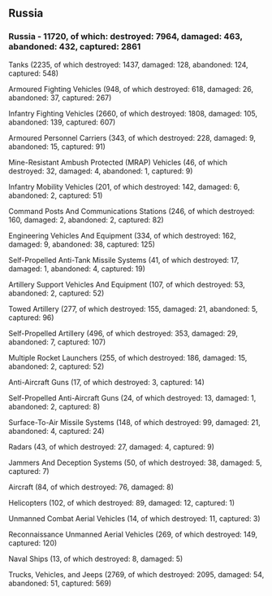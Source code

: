 
 
 ## Russia
 
 ### Russia - 11720, of which: destroyed: 7964, damaged: 463, abandoned: 432, captured: 2861

 

 

 Tanks (2235, of which destroyed: 1437, damaged: 128, abandoned: 124, captured: 548)

 Armoured Fighting Vehicles (948, of which destroyed: 618, damaged: 26, abandoned: 37, captured: 267)

 Infantry Fighting Vehicles (2660, of which destroyed: 1808, damaged: 105, abandoned: 139, captured: 607)

 Armoured Personnel Carriers (343, of which destroyed: 228, damaged: 9, abandoned: 15, captured: 91)

 Mine-Resistant Ambush Protected (MRAP) Vehicles (46, of which destroyed: 32, damaged: 4, abandoned: 1, captured: 9)

 Infantry Mobility Vehicles (201, of which destroyed: 142, damaged: 6, abandoned: 2, captured: 51)

 Command Posts And Communications Stations (246, of which destroyed: 160, damaged: 2, abandoned: 2, captured: 82)

 Engineering Vehicles And Equipment (334, of which destroyed: 162, damaged: 9, abandoned: 38, captured: 125)

 Self-Propelled Anti-Tank Missile Systems (41, of which destroyed: 17, damaged: 1, abandoned: 4, captured: 19)

 Artillery Support Vehicles And Equipment (107, of which destroyed: 53, abandoned: 2, captured: 52)

 Towed Artillery (277, of which destroyed: 155, damaged: 21, abandoned: 5, captured: 96)

 Self-Propelled Artillery (496, of which destroyed: 353, damaged: 29, abandoned: 7, captured: 107)

 Multiple Rocket Launchers (255, of which destroyed: 186, damaged: 15, abandoned: 2, captured: 52)

 Anti-Aircraft Guns (17, of which destroyed: 3, captured: 14)

 Self-Propelled Anti-Aircraft Guns (24, of which destroyed: 13, damaged: 1, abandoned: 2, captured: 8)

 Surface-To-Air Missile Systems (148, of which destroyed: 99, damaged: 21, abandoned: 4, captured: 24)

 Radars (43, of which destroyed: 27, damaged: 4, captured: 9)

 Jammers And Deception Systems (50, of which destroyed: 38, damaged: 5, captured: 7)

 Aircraft (84, of which destroyed: 76, damaged: 8)

 Helicopters (102, of which destroyed: 89, damaged: 12, captured: 1)

 Unmanned Combat Aerial Vehicles (14, of which destroyed: 11, captured: 3)

 Reconnaissance Unmanned Aerial Vehicles (269, of which destroyed: 149, captured: 120)

 Naval Ships (13, of which destroyed: 8, damaged: 5)

 Trucks, Vehicles, and Jeeps (2769, of which destroyed: 2095, damaged: 54, abandoned: 51, captured: 569)


